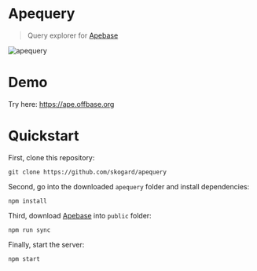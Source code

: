 # Apequery

> Query explorer for [Apebase](https://github.com/skogard/apebase)

![apequery](public/apequery.png)

# Demo

Try here: https://ape.offbase.org

# Quickstart

First, clone this repository:

```
git clone https://github.com/skogard/apequery
```

Second, go into the downloaded `apequery` folder and install dependencies:

```
npm install
```

Third, download [Apebase](https://github.com/skogard/apebase) into `public` folder:

```
npm run sync
```

Finally, start the server:

```
npm start
```
